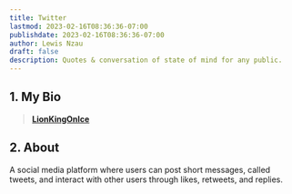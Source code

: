 ```yaml
---
title: Twitter
lastmod: 2023-02-16T08:36:36-07:00
publishdate: 2023-02-16T08:36:36-07:00
author: Lewis Nzau
draft: false
description: Quotes & conversation of state of mind for any public.
---
```


## 1. My Bio

> [**LionKingOnIce**](www.who.not)

## 2. About

A social media platform where users can post short messages, called tweets, and interact with other users through likes, retweets, and replies.
